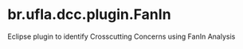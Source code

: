 br.ufla.dcc.plugin.FanIn
========================

Eclipse plugin to identify Crosscutting Concerns using FanIn Analysis
